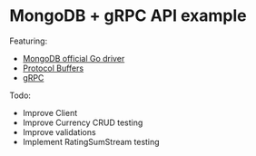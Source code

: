 # MongoDB + gRPC API example

Featuring: 

* [MongoDB official Go driver](https://github.com/mongodb/mongo-go-driver)
* [Protocol Buffers](https://developers.google.com/protocol-buffers/)
* [gRPC](https://grpc.io/)

Todo:

* Improve Client
* Improve Currency CRUD testing
* Improve validations
* Implement RatingSumStream testing
